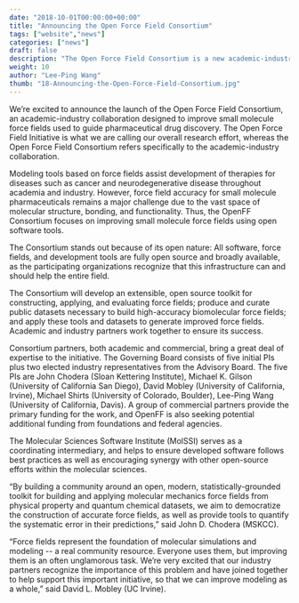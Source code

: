 ```yaml
---
date: "2018-10-01T00:00:00+00:00"
title: "Announcing the Open Force Field Consortium"
tags: ["website","news"]
categories: ["news"]
draft: false
description: "The Open Force Field Consortium is a new academic-industry collaboration to fund the Open Force Field Initiative."
weight: 10
author: "Lee-Ping Wang"
thumb: "18-Announcing-the-Open-Force-Field-Consortium.jpg"
---
```


We’re excited to announce the launch of the Open Force Field
Consortium, an academic-industry collaboration designed
to improve small molecule force fields used to guide pharmaceutical
drug discovery.  The Open Force Field Initiative is what we are calling
our overall research effort, whereas the Open Force Field Consortium
refers specifically to the academic-industry collaboration.

Modeling tools based on force fields assist development of therapies
for diseases such as cancer and neurodegenerative disease throughout
academia and industry.  However, force field accuracy for small
molecule pharmaceuticals remains a major challenge due to the vast
space of molecular structure, bonding, and functionality. Thus, the
OpenFF Consortium focuses on improving small molecule force fields
using open software tools.

The Consortium stands out because of its open nature: All software,
force fields, and development tools are fully open source and broadly
available, as the participating organizations recognize that this
infrastructure can and should help the entire field.

The Consortium will develop an extensible, open source toolkit for
constructing, applying, and evaluating force fields; produce and
curate public datasets necessary to build high-accuracy biomolecular
force fields; and apply these tools and datasets to generate improved
force fields. Academic and industry partners work together to ensure
its success.

Consortium partners, both academic and commercial, bring a great deal
of expertise to the initiative. The Governing Board consists of five
initial PIs plus two elected industry representatives from the
Advisory Board. The five PIs are John Chodera (Sloan Kettering
Institute), Michael K. Gilson (University of California San Diego),
David Mobley (University of California, Irvine), Michael Shirts
(University of Colorado, Boulder), Lee-Ping Wang (University of
California, Davis). A group of commercial partners provide the primary
funding for the work, and OpenFF is also seeking potential additional
funding from foundations and federal agencies.

The Molecular Sciences Software Institute (MolSSI) serves as a
coordinating intermediary, and helps to ensure developed software
follows best practices as well as encouraging synergy with other
open-source efforts within the molecular sciences.

“By building a community around an open, modern,
statistically-grounded toolkit for building and applying molecular
mechanics force fields from physical property and quantum chemical
datasets, we aim to democratize the construction of accurate force
fields, as well as provide tools to quantify the systematic error in
their predictions,” said John D. Chodera (MSKCC).

“Force fields represent the foundation of molecular simulations and
modeling -- a real community resource. Everyone uses them, but
improving them is an often unglamorous task. We’re very excited that
our industry partners recognize the importance of this problem and
have joined together to help support this important initiative, so
that we can improve modeling as a whole,” said David L. Mobley (UC
Irvine).

